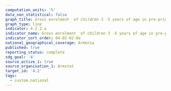 ```yaml
---
computation_units: '%'
data_non_statistical: false
graph_title: Gross enrolment  of children 3 -5 years of age in pre-primary education
graph_type: line
indicator: 4.2.2.a
indicator_name: Gross enrolment  of children 3 -5 years of age in pre-primary education
indicator_sort_order: 04-02-02-0a
national_geographical_coverage: Armenia
published: true
reporting_status: complete
sdg_goal: '4'
source_active_1: true
source_organisation_1: Armstat
target_id: '4.2'
tags:
  - custom.national
---
```

